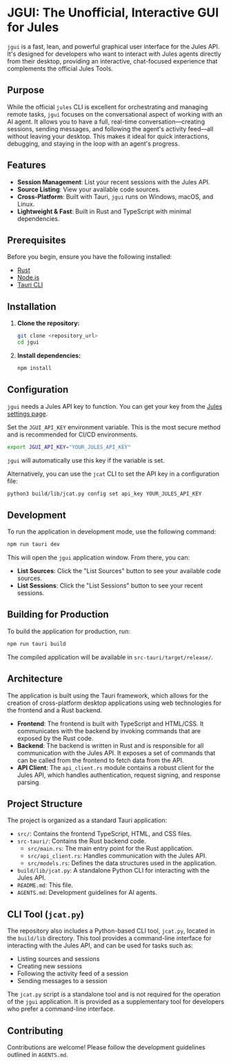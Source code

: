 # JGUI: The Unofficial, Interactive GUI for Jules

`jgui` is a fast, lean, and powerful graphical user interface for the Jules API. It's designed for developers who want to interact with Jules agents directly from their desktop, providing an interactive, chat-focused experience that complements the official Jules Tools.

## Purpose

While the official `jules` CLI is excellent for orchestrating and managing remote tasks, `jgui` focuses on the conversational aspect of working with an AI agent. It allows you to have a full, real-time conversation—creating sessions, sending messages, and following the agent's activity feed—all without leaving your desktop. This makes it ideal for quick interactions, debugging, and staying in the loop with an agent's progress.

## Features

- **Session Management**: List your recent sessions with the Jules API.
- **Source Listing**: View your available code sources.
- **Cross-Platform**: Built with Tauri, `jgui` runs on Windows, macOS, and Linux.
- **Lightweight & Fast**: Built in Rust and TypeScript with minimal dependencies.

## Prerequisites

Before you begin, ensure you have the following installed:

*   [Rust](https://www.rust-lang.org/tools/install)
*   [Node.js](https://nodejs.org/)
*   [Tauri CLI](https://tauri.app/v1/guides/getting-started/prerequisites)

## Installation

1.  **Clone the repository:**
    ```bash
    git clone <repository_url>
    cd jgui
    ```

2.  **Install dependencies:**
    ```bash
    npm install
    ```

## Configuration

`jgui` needs a Jules API key to function. You can get your key from the [Jules settings page](https://jules.google.com/settings#api).

Set the `JGUI_API_KEY` environment variable. This is the most secure method and is recommended for CI/CD environments.
```bash
export JGUI_API_KEY="YOUR_JULES_API_KEY"
```
`jgui` will automatically use this key if the variable is set.

Alternatively, you can use the `jcat` CLI to set the API key in a configuration file:
```bash
python3 build/lib/jcat.py config set api_key YOUR_JULES_API_KEY
```

## Development

To run the application in development mode, use the following command:

```bash
npm run tauri dev
```

This will open the `jgui` application window. From there, you can:

- **List Sources**: Click the "List Sources" button to see your available code sources.
- **List Sessions**: Click the "List Sessions" button to see your recent sessions.

## Building for Production

To build the application for production, run:

```bash
npm run tauri build
```

The compiled application will be available in `src-tauri/target/release/`.

## Architecture

The application is built using the Tauri framework, which allows for the creation of cross-platform desktop applications using web technologies for the frontend and a Rust backend.

*   **Frontend**: The frontend is built with TypeScript and HTML/CSS. It communicates with the backend by invoking commands that are exposed by the Rust code.
*   **Backend**: The backend is written in Rust and is responsible for all communication with the Jules API. It exposes a set of commands that can be called from the frontend to fetch data from the API.
*   **API Client**: The `api_client.rs` module contains a robust client for the Jules API, which handles authentication, request signing, and response parsing.

## Project Structure

The project is organized as a standard Tauri application:

*   `src/`: Contains the frontend TypeScript, HTML, and CSS files.
*   `src-tauri/`: Contains the Rust backend code.
    *   `src/main.rs`: The main entry point for the Rust application.
    *   `src/api_client.rs`: Handles communication with the Jules API.
    *   `src/models.rs`: Defines the data structures used in the application.
*   `build/lib/jcat.py`: A standalone Python CLI for interacting with the Jules API.
*   `README.md`: This file.
*   `AGENTS.md`: Development guidelines for AI agents.

## CLI Tool (`jcat.py`)

The repository also includes a Python-based CLI tool, `jcat.py`, located in the `build/lib` directory. This tool provides a command-line interface for interacting with the Jules API, and can be used for tasks such as:

*   Listing sources and sessions
*   Creating new sessions
*   Following the activity feed of a session
*   Sending messages to a session

The `jcat.py` script is a standalone tool and is not required for the operation of the `jgui` application. It is provided as a supplementary tool for developers who prefer a command-line interface.

## Contributing

Contributions are welcome! Please follow the development guidelines outlined in `AGENTS.md`.
